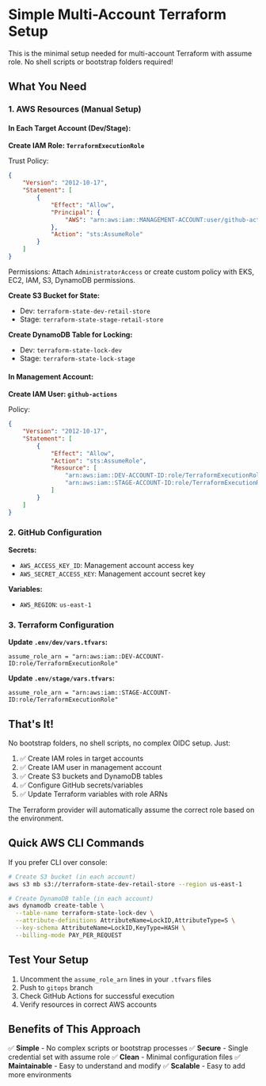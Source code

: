 # Simple Multi-Account Terraform Setup

This is the minimal setup needed for multi-account Terraform with assume role. No shell scripts or bootstrap folders required!

## What You Need

### 1. AWS Resources (Manual Setup)

#### In Each Target Account (Dev/Stage):

**Create IAM Role: `TerraformExecutionRole`**

Trust Policy:
```json
{
    "Version": "2012-10-17",
    "Statement": [
        {
            "Effect": "Allow",
            "Principal": {
                "AWS": "arn:aws:iam::MANAGEMENT-ACCOUNT:user/github-actions"
            },
            "Action": "sts:AssumeRole"
        }
    ]
}
```

Permissions: Attach `AdministratorAccess` or create custom policy with EKS, EC2, IAM, S3, DynamoDB permissions.

**Create S3 Bucket for State:**
- Dev: `terraform-state-dev-retail-store`
- Stage: `terraform-state-stage-retail-store`

**Create DynamoDB Table for Locking:**
- Dev: `terraform-state-lock-dev`
- Stage: `terraform-state-lock-stage`

#### In Management Account:

**Create IAM User: `github-actions`**

Policy:
```json
{
    "Version": "2012-10-17",
    "Statement": [
        {
            "Effect": "Allow",
            "Action": "sts:AssumeRole",
            "Resource": [
                "arn:aws:iam::DEV-ACCOUNT-ID:role/TerraformExecutionRole",
                "arn:aws:iam::STAGE-ACCOUNT-ID:role/TerraformExecutionRole"
            ]
        }
    ]
}
```

### 2. GitHub Configuration

**Secrets:**
- `AWS_ACCESS_KEY_ID`: Management account access key
- `AWS_SECRET_ACCESS_KEY`: Management account secret key

**Variables:**
- `AWS_REGION`: `us-east-1`

### 3. Terraform Configuration

**Update `.env/dev/vars.tfvars`:**
```hcl
assume_role_arn = "arn:aws:iam::DEV-ACCOUNT-ID:role/TerraformExecutionRole"
```

**Update `.env/stage/vars.tfvars`:**
```hcl
assume_role_arn = "arn:aws:iam::STAGE-ACCOUNT-ID:role/TerraformExecutionRole"
```

## That's It!

No bootstrap folders, no shell scripts, no complex OIDC setup. Just:

1. ✅ Create IAM roles in target accounts
2. ✅ Create IAM user in management account  
3. ✅ Create S3 buckets and DynamoDB tables
4. ✅ Configure GitHub secrets/variables
5. ✅ Update Terraform variables with role ARNs

The Terraform provider will automatically assume the correct role based on the environment.

## Quick AWS CLI Commands

If you prefer CLI over console:

```bash
# Create S3 bucket (in each account)
aws s3 mb s3://terraform-state-dev-retail-store --region us-east-1

# Create DynamoDB table (in each account)
aws dynamodb create-table \
  --table-name terraform-state-lock-dev \
  --attribute-definitions AttributeName=LockID,AttributeType=S \
  --key-schema AttributeName=LockID,KeyType=HASH \
  --billing-mode PAY_PER_REQUEST
```

## Test Your Setup

1. Uncomment the `assume_role_arn` lines in your `.tfvars` files
2. Push to `gitops` branch
3. Check GitHub Actions for successful execution
4. Verify resources in correct AWS accounts

## Benefits of This Approach

✅ **Simple** - No complex scripts or bootstrap processes
✅ **Secure** - Single credential set with assume role
✅ **Clean** - Minimal configuration files
✅ **Maintainable** - Easy to understand and modify
✅ **Scalable** - Easy to add more environments